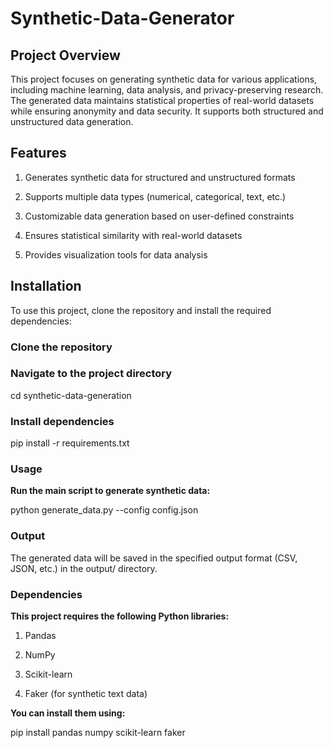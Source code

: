 # Synthetic-Data-Generator

## Project Overview

This project focuses on generating synthetic data for various applications, including machine learning, data analysis, and privacy-preserving research. The generated data maintains statistical properties of real-world datasets while ensuring anonymity and data security. It supports both structured and unstructured data generation.

## Features

1. Generates synthetic data for structured and unstructured formats

2. Supports multiple data types (numerical, categorical, text, etc.)

3. Customizable data generation based on user-defined constraints

4. Ensures statistical similarity with real-world datasets

5. Provides visualization tools for data analysis

## Installation

To use this project, clone the repository and install the required dependencies:
### Clone the repository

### Navigate to the project directory
cd synthetic-data-generation

### Install dependencies
pip install -r requirements.txt

### Usage
**Run the main script to generate synthetic data:**

python generate_data.py --config config.json


### Output

The generated data will be saved in the specified output format (CSV, JSON, etc.) in the output/ directory.

### Dependencies

**This project requires the following Python libraries:**

1. Pandas

2. NumPy

3. Scikit-learn

4. Faker (for synthetic text data)

**You can install them using:**

pip install pandas numpy scikit-learn faker
